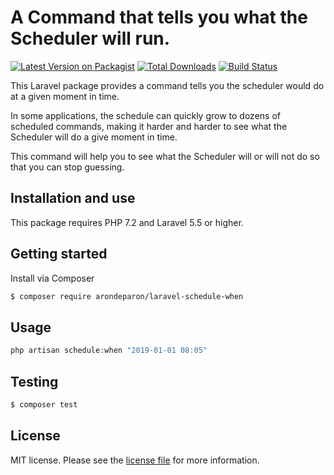 # A Command that tells you what the Scheduler will run.

[![Latest Version on Packagist][ico-version]][link-packagist]
[![Total Downloads][ico-downloads]][link-downloads]
[![Build Status][ico-travis]][link-travis]

This Laravel package provides a command tells you the scheduler would do at a given moment in time.

In some applications, the schedule can quickly grow to dozens of scheduled commands, making it harder
and harder to see what the Scheduler will do a give moment in time.

This command will help you to see what the Scheduler will or will not do so that you can stop guessing.

## Installation and use
This package requires PHP 7.2 and Laravel 5.5 or higher.

## Getting started
Install via Composer

``` bash
$ composer require arondeparon/laravel-schedule-when
```

## Usage

``` php
php artisan schedule:when "2019-01-01 08:05"
```

## Testing

``` bash
$ composer test
```

## License

MIT license. Please see the [license file](license.md) for more information.

[ico-version]: https://img.shields.io/packagist/v/arondeparon/schedulewhen.svg?style=flat-square
[ico-downloads]: https://img.shields.io/packagist/dt/arondeparon/schedulewhen.svg?style=flat-square
[ico-travis]: https://img.shields.io/travis/arondeparon/schedulewhen/master.svg?style=flat-square
[ico-styleci]: https://styleci.io/repos/12345678/shield

[link-packagist]: https://packagist.org/packages/arondeparon/schedulewhen
[link-downloads]: https://packagist.org/packages/arondeparon/schedulewhen
[link-travis]: https://travis-ci.org/arondeparon/schedulewhen
[link-styleci]: https://styleci.io/repos/12345678
[link-author]: https://github.com/arondeparon
[link-contributors]: ../../contributors
